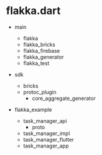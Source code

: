 # flakka.dart

- main
  - flakka
  - flakka_bricks
  - flakka_firebase
  - flakka_generator
  - flakka_test
- sdk
  - bricks
  - protoc_plugin
    - core_aggregate_generator

- flakka_example

  - task_manager_api
    - proto
  - task_manager_impl
  - task_manager_flutter
  - task_manager_app
